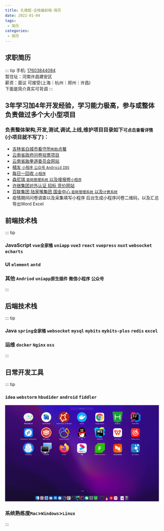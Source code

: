 ```yaml
---
title: 孔德超-全栈偏前端-简历
date: 2022-01-04
tags:
 - 简历 
categories:
 - 简历
---
```



## 求职简历
::: tip 
手机: [17603844084]()</br>
暂住址：河南许昌建安区</br>
薪资：面议 可接受(上海｜杭州｜郑州｜许昌)</br>
下面是简介真实可背调
:::
## 3年学习加4年开发经验，学习能力极高，参与或整体负责做过多个大小型项目
### 负责整体架构,开发,测试,调试,上线,维护项目目录如下`可点击查看详情`(小项目就不写了)：
- [吉林省白城市看守所`刷脸`点餐](../project/prison.md)
- [云南省政府问卷投票项目](../project/vote.md)
- [云南省跆拳道委员会网站](../project/taekwondo.md)
- [植友 `小程序` `公众号` `Android` `IOS`](../project/zhiyou.md)
- [每日一回收 `小程序`](../project/recovery.md)
- [森尼瑞 `能耗管理系统` 以及接报修`小程序`](../project/ecs.md)
- [许继集团对外认证 招标 竞价网站](../project/xuji.md)
- [百联集团 陆家嘴集团 国金中心 `能耗管理系统` 以及`计费系统`](../project/canneng.md)
- 疫情期间问卷调查以及采集填写小程序 后台生成小程序问卷二维码，以及汇总导出Word Excel
## 前端技术栈
::: tip
###  JavaScript `vue全家桶` `uniapp` `vue3` `react` `vuepress` `nuxt` `websocket` `echarts`  
###  UI `element` `antd`
###  其他 `Andriod` `uniapp原生插件` `微信小程序` `公众号`
:::
## 后端技术栈
::: tip
### Java `spring全家桶` `websocket` `mysql` `mybits` `mybits-plus` `redis` `excel`
### 运维 `docker` `Nginx` `oss`
:::
## 日常开发工具
::: tip
### `idea` `webstorm` `hbudider` `android` `fiddler`
![img.png](./img.png)
### 系统熟练度`Mac`>`Windows`>`Linux`
:::

